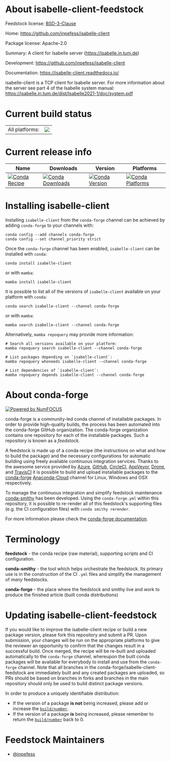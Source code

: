 About isabelle-client-feedstock
===============================

Feedstock license: [BSD-3-Clause](https://github.com/conda-forge/isabelle-client-feedstock/blob/main/LICENSE.txt)

Home: https://github.com/inpefess/isabelle-client

Package license: Apache-2.0

Summary: A client for Isabelle server (https://isabelle.in.tum.de)

Development: https://github.com/inpefess/isabelle-client

Documentation: https://isabelle-client.readthedocs.io/

isabelle-client is a TCP client for Isabelle server. For more information
about the server see part 4 of the Isabelle system manual:
https://isabelle.in.tum.de/dist/Isabelle2021-1/doc/system.pdf


Current build status
====================


<table><tr><td>All platforms:</td>
    <td>
      <a href="https://dev.azure.com/conda-forge/feedstock-builds/_build/latest?definitionId=15348&branchName=main">
        <img src="https://dev.azure.com/conda-forge/feedstock-builds/_apis/build/status/isabelle-client-feedstock?branchName=main">
      </a>
    </td>
  </tr>
</table>

Current release info
====================

| Name | Downloads | Version | Platforms |
| --- | --- | --- | --- |
| [![Conda Recipe](https://img.shields.io/badge/recipe-isabelle--client-green.svg)](https://anaconda.org/conda-forge/isabelle-client) | [![Conda Downloads](https://img.shields.io/conda/dn/conda-forge/isabelle-client.svg)](https://anaconda.org/conda-forge/isabelle-client) | [![Conda Version](https://img.shields.io/conda/vn/conda-forge/isabelle-client.svg)](https://anaconda.org/conda-forge/isabelle-client) | [![Conda Platforms](https://img.shields.io/conda/pn/conda-forge/isabelle-client.svg)](https://anaconda.org/conda-forge/isabelle-client) |

Installing isabelle-client
==========================

Installing `isabelle-client` from the `conda-forge` channel can be achieved by adding `conda-forge` to your channels with:

```
conda config --add channels conda-forge
conda config --set channel_priority strict
```

Once the `conda-forge` channel has been enabled, `isabelle-client` can be installed with `conda`:

```
conda install isabelle-client
```

or with `mamba`:

```
mamba install isabelle-client
```

It is possible to list all of the versions of `isabelle-client` available on your platform with `conda`:

```
conda search isabelle-client --channel conda-forge
```

or with `mamba`:

```
mamba search isabelle-client --channel conda-forge
```

Alternatively, `mamba repoquery` may provide more information:

```
# Search all versions available on your platform:
mamba repoquery search isabelle-client --channel conda-forge

# List packages depending on `isabelle-client`:
mamba repoquery whoneeds isabelle-client --channel conda-forge

# List dependencies of `isabelle-client`:
mamba repoquery depends isabelle-client --channel conda-forge
```


About conda-forge
=================

[![Powered by
NumFOCUS](https://img.shields.io/badge/powered%20by-NumFOCUS-orange.svg?style=flat&colorA=E1523D&colorB=007D8A)](https://numfocus.org)

conda-forge is a community-led conda channel of installable packages.
In order to provide high-quality builds, the process has been automated into the
conda-forge GitHub organization. The conda-forge organization contains one repository
for each of the installable packages. Such a repository is known as a *feedstock*.

A feedstock is made up of a conda recipe (the instructions on what and how to build
the package) and the necessary configurations for automatic building using freely
available continuous integration services. Thanks to the awesome service provided by
[Azure](https://azure.microsoft.com/en-us/services/devops/), [GitHub](https://github.com/),
[CircleCI](https://circleci.com/), [AppVeyor](https://www.appveyor.com/),
[Drone](https://cloud.drone.io/welcome), and [TravisCI](https://travis-ci.com/)
it is possible to build and upload installable packages to the
[conda-forge](https://anaconda.org/conda-forge) [Anaconda-Cloud](https://anaconda.org/)
channel for Linux, Windows and OSX respectively.

To manage the continuous integration and simplify feedstock maintenance
[conda-smithy](https://github.com/conda-forge/conda-smithy) has been developed.
Using the ``conda-forge.yml`` within this repository, it is possible to re-render all of
this feedstock's supporting files (e.g. the CI configuration files) with ``conda smithy rerender``.

For more information please check the [conda-forge documentation](https://conda-forge.org/docs/).

Terminology
===========

**feedstock** - the conda recipe (raw material), supporting scripts and CI configuration.

**conda-smithy** - the tool which helps orchestrate the feedstock.
                   Its primary use is in the construction of the CI ``.yml`` files
                   and simplify the management of *many* feedstocks.

**conda-forge** - the place where the feedstock and smithy live and work to
                  produce the finished article (built conda distributions)


Updating isabelle-client-feedstock
==================================

If you would like to improve the isabelle-client recipe or build a new
package version, please fork this repository and submit a PR. Upon submission,
your changes will be run on the appropriate platforms to give the reviewer an
opportunity to confirm that the changes result in a successful build. Once
merged, the recipe will be re-built and uploaded automatically to the
`conda-forge` channel, whereupon the built conda packages will be available for
everybody to install and use from the `conda-forge` channel.
Note that all branches in the conda-forge/isabelle-client-feedstock are
immediately built and any created packages are uploaded, so PRs should be based
on branches in forks and branches in the main repository should only be used to
build distinct package versions.

In order to produce a uniquely identifiable distribution:
 * If the version of a package **is not** being increased, please add or increase
   the [``build/number``](https://docs.conda.io/projects/conda-build/en/latest/resources/define-metadata.html#build-number-and-string).
 * If the version of a package **is** being increased, please remember to return
   the [``build/number``](https://docs.conda.io/projects/conda-build/en/latest/resources/define-metadata.html#build-number-and-string)
   back to 0.

Feedstock Maintainers
=====================

* [@inpefess](https://github.com/inpefess/)

